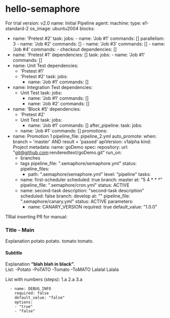 # hello-semaphore
For trial
version: v2.0
name: Initial Pipeline
agent:
  machine:
    type: e1-standard-2
    os_image: ubuntu2004
blocks:
  - name: 'Pretest #2'
    task:
      jobs:
        - name: 'Job #1'
          commands: []
          parallelism: 3
        - name: 'Job #2'
          commands: []
        - name: 'Job #3'
          commands: []
        - name: 'Job #4'
          commands:
            - checkout
    dependencies: []
  - name: 'Pretest #1'
    dependencies: []
    task:
      jobs:
        - name: 'Job #1'
          commands: []
  - name: Unit Test
    dependencies:
      - 'Pretest #1'
      - 'Pretest #2'
    task:
      jobs:
        - name: 'Job #1'
          commands: []
  - name: Integration Test
    dependencies:
      - Unit Test
    task:
      jobs:
        - name: 'Job #1'
          commands: []
        - name: 'Job #2'
          commands: []
  - name: 'Block #5'
    dependencies:
      - 'Pretest #2'
      - Unit Test
    task:
      jobs:
        - name: 'Job #1'
          commands: []
after_pipeline:
  task:
    jobs:
      - name: 'Job #1'
        commands: []
promotions:
  - name: Promotion 1
    pipeline_file: pipeline_2.yml
    auto_promote:
      when: branch = 'master' AND result = 'passed'
    apiVersion: v1alpha
kind: Project
metadata:
  name: goDemo
spec:
  repository:
    url: "git@github.com:renderedtext/goDemo.git"
    run_on:
      - branches
      - tags
    pipeline_file: ".semaphore/semaphore.yml"
    status:
      pipeline_files:
        - path: ".semaphore/semaphore.yml"
          level: "pipeline"
  tasks:
    - name: first-scheduler
      scheduled: true
      branch: master
      at: "5 4 * * *"
      pipeline_file: ".semaphore/cron.yml"
      status: ACTIVE
    - name: second-task
      description: "second-task description"
      scheduled: false
      branch: develop
      at: ""
      pipeline_file: ".semaphore/canary.yml"
      status: ACTIVE
      parameters:
      - name: CANARY_VERSION
        required: true
        default_value: "1.0.0"

TRial inserting PR for manual:
### Title - Main

Explanation potato potato. tomato tomato.

#### Subtitle 

Explanation **“blah blah in black”**.  
List:
-Potato
-PoTATO
-Tomato
-ToMATO
Lalalal
Lalala

List with numbers (steps):
1.a
2.a
3.a

      - name: DEBUG_INFO
        required: false
        default_value: "false"
        options:
        - "true"
        - "false"
